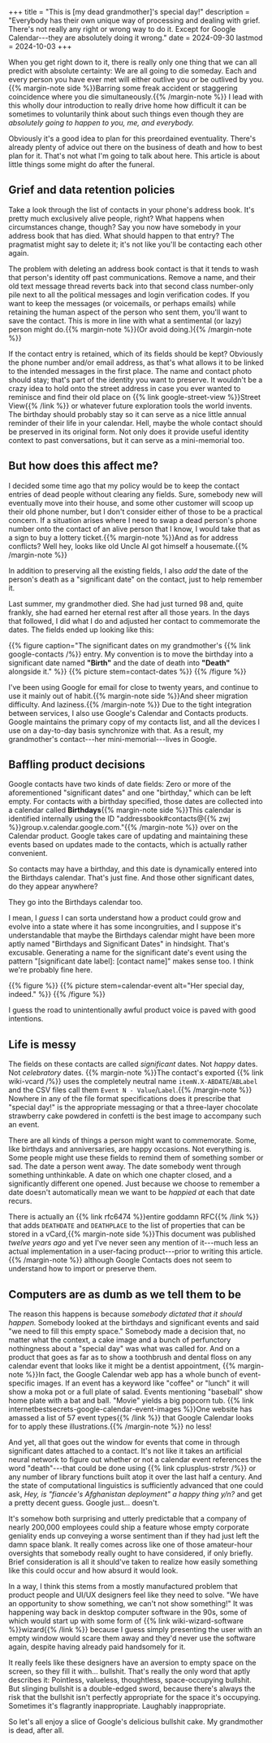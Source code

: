 +++
title = "This is [my dead grandmother]'s special day!"
description = "Everybody has their own unique way of processing and dealing with grief. There's not really any right or wrong way to do it. Except for Google Calendar---they are absolutely doing it wrong."
date = 2024-09-30
lastmod = 2024-10-03
+++

When you get right down to it, there is really only one thing that we can all predict with absolute certainty: We are all going to die someday. Each and every person you have ever met will either outlive you _or_ be outlived by you.{{% margin-note side %}}Barring some freak accident or staggering coincidence where you die simultaneously.{{% /margin-note %}} I lead with this wholly dour introduction to really drive home how difficult it can be sometimes to voluntarily think about such things even though they are _absolutely going to happen to you, me, and everybody._

Obviously it's a good idea to plan for this preordained eventuality. There's already plenty of advice out there on the business of death and how to best plan for it. That's not what I'm going to talk about here. This article is about little things some might do after the funeral.

## Grief and data retention policies

Take a look through the list of contacts in your phone's address book. It's pretty much exclusively alive people, right? What happens when circumstances change, though? Say you now have somebody in your address book that has died. What should happen to that entry? The pragmatist might say to delete it; it's not like you'll be contacting each other again.

The problem with deleting an address book contact is that it tends to wash that person's identity off past communications. Remove a name, and their old text message thread reverts back into that second class number-only pile next to all the political messages and login verification codes. If you want to keep the messages (or voicemails, or perhaps emails) while retaining the human aspect of the person who sent them, you'll want to save the contact. This is more in line with what a sentimental (or lazy) person might do.{{% margin-note %}}(Or avoid doing.){{% /margin-note %}}

If the contact entry is retained, which of its fields should be kept? Obviously the phone number and/or email address, as that's what allows it to be linked to the intended messages in the first place. The name and contact photo should stay; that's part of the identity you want to preserve. It wouldn't be a crazy idea to hold onto the street address in case you ever wanted to reminisce and find their old place on {{% link google-street-view %}}Street View{{% /link %}} or whatever future exploration tools the world invents. The birthday should probably stay so it can serve as a nice little annual reminder of their life in your calendar. Hell, maybe the whole contact should be preserved in its original form. Not only does it provide useful identity context to past conversations, but it can serve as a mini-memorial too.

## But how does this affect me?

I decided some time ago that my policy would be to keep the contact entries of dead people without clearing any fields. Sure, somebody new will eventually move into their house, and some other customer will scoop up their old phone number, but I don't consider either of those to be a practical concern. If a situation arises where I need to swap a dead person's phone number onto the contact of an alive person that I know, I would take that as a sign to buy a lottery ticket.{{% margin-note %}}And as for address conflicts? Well hey, looks like old Uncle Al got himself a housemate.{{% /margin-note %}}

In addition to preserving all the existing fields, I also _add_ the date of the person's death as a "significant date" on the contact, just to help remember it.

Last summer, my grandmother died. She had just turned 98 and, quite frankly, she had earned her eternal rest after all those years. In the days that followed, I did what I do and adjusted her contact to commemorate the dates. The fields ended up looking like this:

{{% figure caption="The significant dates on my grandmother's {{% link google-contacts /%}} entry. My convention is to move the birthday into a significant date named **\"Birth\"** and the date of death into **\"Death\"** alongside it." %}}
{{% picture stem=contact-dates %}}
{{% /figure %}}

I've been using Google for email for close to twenty years, and continue to use it mainly out of habit.{{% margin-note side %}}And sheer migration difficulty. And laziness.{{% /margin-note %}} Due to the tight integration between services, I also use Google's Calendar and Contacts products. Google maintains the primary copy of my contacts list, and all the devices I use on a day-to-day basis synchronize with that. As a result, my grandmother's contact---her mini-memorial---lives in Google.

## Baffling product decisions

Google contacts have two kinds of date fields: Zero or more of the aforementioned "significant dates" and one "birthday," which can be left empty. For contacts with a birthday specified, those dates are collected into a calendar called **Birthdays**{{% margin-note side %}}This calendar is identified internally using the ID "addressbook#contacts@{{% zwj %}}group.v.calendar.google.com."{{% /margin-note %}} over on the Calendar product. Google takes care of updating and maintaining these events based on updates made to the contacts, which is actually rather convenient.

So contacts may have a birthday, and this date is dynamically entered into the Birthdays calendar. That's just fine. And those other significant dates, do they appear anywhere?

They go into the Birthdays calendar too.

I mean, I _guess_ I can sorta understand how a product could grow and evolve into a state where it has some incongruities, and I suppose it's understandable that maybe the Birthdays calendar might have been more aptly named "Birthdays and Significant Dates" in hindsight. That's excusable. Generating a name for the significant date's event using the pattern "[significant date label]: [contact name]" makes sense too. I think we're probably fine here.

{{% figure %}}
{{% picture stem=calendar-event alt="Her special day, indeed." %}}
{{% /figure %}}

I guess the road to unintentionally awful product voice is paved with good intentions.

## Life is messy

The fields on these contacts are called _significant_ dates. Not _happy_ dates. Not _celebratory_ dates. {{% margin-note %}}The contact's exported {{% link wiki-vcard /%}} uses the completely neutral name `itemN.X-ABDATE`/`ABLabel` and the CSV files call them `Event N - Value`/`Label`.{{% /margin-note %}} Nowhere in any of the file format specifications does it prescribe that "special day!" is the appropriate messaging or that a three-layer chocolate strawberry cake powdered in confetti is the best image to accompany such an event.

There are all kinds of things a person might want to commemorate. Some, like birthdays and anniversaries, are happy occasions. Not everything is. Some people might use these fields to remind them of something somber or sad. The date a person went away. The date somebody went through something unthinkable. A date on which one chapter closed, and a significantly different one opened. Just because we choose to remember a date doesn't automatically mean we want to be _happied at_ each that date recurs.

There is actually an {{% link rfc6474 %}}entire goddamn RFC{{% /link %}} that adds `DEATHDATE` and `DEATHPLACE` to the list of properties that can be stored in a vCard,{{% margin-note side %}}This document was published _twelve years ago_ and yet I've never seen any mention of it---much less an actual implementation in a user-facing product---prior to writing this article.{{% /margin-note %}} although Google Contacts does not seem to understand how to import or preserve them.

## Computers are as dumb as we tell them to be

The reason this happens is because _somebody dictated that it should happen._ Somebody looked at the birthdays and significant events and said "we need to fill this empty space." Somebody made a decision that, no matter what the context, a cake image and a bunch of perfunctory nothingness about a "special day" was what was called for. And on a product that goes as far as to show a toothbrush and dental floss on any calendar event that looks like it might be a dentist appointment, {{% margin-note %}}In fact, the Google Calendar web app has a whole bunch of event-specific images. If an event has a keyword like "coffee" or "lunch" it will show a moka pot or a full plate of salad. Events mentioning "baseball" show home plate with a bat and ball. "Movie" yields a big popcorn tub. {{% link internetbestsecrets-google-calendar-event-images %}}One website has amassed a list of 57 event types{{% /link %}} that Google Calendar looks for to apply these illustrations.{{% /margin-note %}} no less!

And yet, all that goes out the window for events that come in through significant dates attached to a contact. It's not like it takes an artificial neural network to figure out whether or not a calendar event references the word "death"---that could be done using {{% link cplusplus-strstr /%}} or any number of library functions built atop it over the last half a century. And the state of computational linguistics is sufficiently advanced that one could ask, _Hey, is "fianc&eacute;e's Afghanistan deployment" a happy thing y/n?_ and get a pretty decent guess. Google just... doesn't.

It's somehow both surprising and utterly predictable that a company of nearly 200,000 employees could ship a feature whose empty corporate geniality ends up conveying a worse sentiment than if they had just left the damn space blank. It really comes across like one of those amateur-hour oversights that somebody really ought to have considered, if only briefly. Brief consideration is all it should've taken to realize how easily something like this could occur and how absurd it would look.

In a way, I think this stems from a mostly manufactured problem that product people and UI/UX designers feel like they need to solve. "We have an opportunity to show something, we can't not show something!" It was happening way back in desktop computer software in the 90s, some of which would start up with some form of {{% link wiki-wizard-software %}}wizard{{% /link %}} because I guess simply presenting the user with an empty window would scare them away and they'd never use the software again, despite having already paid handsomely for it.

It really feels like these designers have an aversion to empty space on the screen, so they fill it with... bullshit. That's really the only word that aptly describes it: Pointless, valueless, thoughtless, space-occupying bullshit. But slinging bullshit is a double-edged sword, because there's always the risk that the bullshit isn't perfectly appropriate for the space it's occupying. Sometimes it's flagrantly inappropriate. Laughably inappropriate.

So let's all enjoy a slice of Google's delicious bullshit cake. My grandmother is dead, after all.
